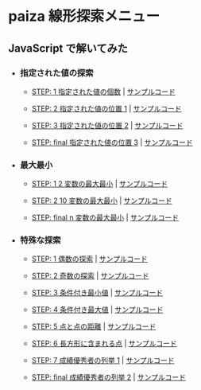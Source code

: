 # paiza 線形探索メニュー

## JavaScript で解いてみた

- ### 指定された値の探索

  - [STEP: 1 指定された値の個数](https://paiza.jp/works/mondai/sequence_search_problems/sequence_search_problems_search_value_step0) | [サンプルコード](https://github.com/atsushi0919/paiza_linear_search/blob/main/linear_search1-01.js)

  - [STEP: 2 指定された値の位置 1](https://paiza.jp/works/mondai/sequence_search_problems/sequence_search_problems_search_value_step1) | [サンプルコード](https://github.com/atsushi0919/paiza_linear_search/blob/main/linear_search1-02.js)

  - [STEP: 3 指定された値の位置 2](https://paiza.jp/works/mondai/sequence_search_problems/sequence_search_problems_search_value_step2) | [サンプルコード](https://github.com/atsushi0919/paiza_linear_search/blob/main/linear_search1-03.js)

  - [STEP: final 指定された値の位置 3](https://paiza.jp/works/mondai/sequence_search_problems/sequence_search_problems_search_value_boss) | [サンプルコード](https://github.com/atsushi0919/paiza_linear_search/blob/main/linear_search1-final.js)

- ### 最大最小

  - [STEP: 1 2 変数の最大最小](https://paiza.jp/works/mondai/sequence_search_problems/sequence_search_problems_minmax_step0) | [サンプルコード](https://github.com/atsushi0919/paiza_linear_search/blob/main/linear_search2-01.js)

  - [STEP: 2 10 変数の最大最小](https://paiza.jp/works/mondai/sequence_search_problems/sequence_search_problems_minmax_step1) | [サンプルコード](https://github.com/atsushi0919/paiza_linear_search/blob/main/linear_search2-02.js)

  - [STEP: final n 変数の最大最小](https://paiza.jp/works/mondai/sequence_search_problems/sequence_search_problems_minmax_boss) | [サンプルコード](https://github.com/atsushi0919/paiza_linear_search/blob/main/linear_search2-final.js)

- ### 特殊な探索

  - [STEP: 1 偶数の探索](https://paiza.jp/works/mondai/sequence_search_problems/sequence_search_problems_search_condition_step0) | [サンプルコード](https://github.com/atsushi0919/paiza_linear_search/blob/main/linear_search1-01.js)

  - [STEP: 2 奇数の探索](https://paiza.jp/works/mondai/sequence_search_problems/sequence_search_problems_search_condition_step1) | [サンプルコード](https://github.com/atsushi0919/paiza_linear_search/blob/main/linear_search1-02.js)

  - [STEP: 3 条件付き最小値](https://paiza.jp/works/mondai/sequence_search_problems/sequence_search_problems_search_condition_step2) | [サンプルコード](https://github.com/atsushi0919/paiza_linear_search/blob/main/linear_search1-03.js)

  - [STEP: 4 条件付き最大値](https://paiza.jp/works/mondai/sequence_search_problems/sequence_search_problems_search_condition_step3) | [サンプルコード](https://github.com/atsushi0919/paiza_linear_search/blob/main/linear_search1-01.js)

  - [STEP: 5 点と点の距離](https://paiza.jp/works/mondai/sequence_search_problems/sequence_search_problems_search_condition_step4) | [サンプルコード](https://github.com/atsushi0919/paiza_linear_search/blob/main/linear_search1-02.js)

  - [STEP: 6 長方形に含まれる点](https://paiza.jp/works/mondai/sequence_search_problems/sequence_search_problems_search_condition_step5) | [サンプルコード](https://github.com/atsushi0919/paiza_linear_search/blob/main/linear_search1-03.js)

  - [STEP: 7 成績優秀者の列挙 1](https://paiza.jp/works/mondai/sequence_search_problems/sequence_search_problems_search_condition_step6) | [サンプルコード](https://github.com/atsushi0919/paiza_linear_search/blob/main/linear_search1-01.js)

  - [STEP: final 成績優秀者の列挙 2](https://paiza.jp/works/mondai/sequence_search_problems/sequence_search_problems_search_condition_boss) | [サンプルコード](https://github.com/atsushi0919/paiza_linear_search/blob/main/linear_search1-final.js)
